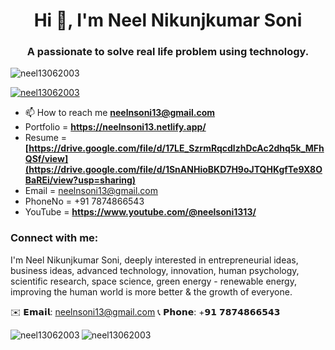 <h1 align="center">Hi 👋, I'm Neel Nikunjkumar Soni</h1>
<h3 align="center">A passionate to solve real life problem using technology.</h3>

<p align="left"> <img src="https://komarev.com/ghpvc/?username=neel13062003&label=Profile%20views&color=0e75b6&style=flat" alt="neel13062003" /> </p>

<p align="left"> <a href="https://github.com/ryo-ma/github-profile-trophy"><img src="https://github-profile-trophy.vercel.app/?username=neel13062003" alt="neel13062003" /></a> </p>

- 📫 How to reach me **neelnsoni13@gmail.com**
- Portfolio = **https://neelnsoni13.netlify.app/**
- Resume = **[https://drive.google.com/file/d/17LE_SzrmRqcdlzhDcAc2dhq5k_MFhQSf/view](https://drive.google.com/file/d/1SnANHioBKD7H9oJTQHKgfTe9X8OBaREi/view?usp=sharing)**
- Email = neelnsoni13@gmail.com
- PhoneNo = +91 7874866543
- YouTube = **https://www.youtube.com/@neelsoni1313/**
<h3 align="left">Connect with me:</h3>
<p align="left">
</p>

<p>I'm Neel Nikunjkumar Soni, deeply interested in entrepreneurial ideas, business ideas, advanced technology, 
innovation, human psychology, scientific research, space science, green energy - renewable energy, improving the human world is more better & the growth of everyone. 


✉️ 𝗘𝗺𝗮𝗶𝗹: neelnsoni13@gmail.com 
📞 𝗣𝗵𝗼𝗻𝗲: +𝟵𝟭 𝟳𝟴𝟳𝟰𝟴𝟲𝟲𝟱𝟰𝟯</p>

<p><img align="left" src="https://github-readme-stats.vercel.app/api/top-langs?username=neel13062003&show_icons=true&locale=en&layout=compact" alt="neel13062003" /></p>
<!--
<p>&nbsp;<img align="center" src="https://github-readme-stats.vercel.app/api?username=neel13062003&show_icons=true&locale=en" alt="neel13062003" /></p-->

<p><img align="center" src="https://github-readme-streak-stats.herokuapp.com/?user=neel13062003&" alt="neel13062003" /></p>
